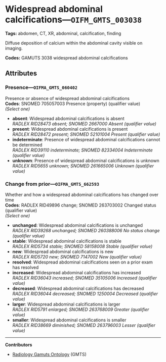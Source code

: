 # Widespread abdominal calcifications—`OIFM_GMTS_003038`

**Tags:** abdomen, CT, XR, abdominal, calcification, finding

Diffuse deposition of calcium within the abdominal cavity visible on imaging.

**Codes:** GAMUTS 3038 widespread abdominal calcifications

## Attributes

### Presence—`OIFMA_GMTS_060402`

Presence or absence of widespread abdominal calcifications  
**Codes**: SNOMED 705057003 Presence (property) (qualifier value)  
*(Select one)*

- **absent**: Widespread abdominal calcifications is absent  
_RADLEX RID28473 absent; SNOMED 2667000 Absent (qualifier value)_
- **present**: Widespread abdominal calcifications is present  
_RADLEX RID28472 present; SNOMED 52101004 Present (qualifier value)_
- **indeterminate**: Presence of widespread abdominal calcifications cannot be determined  
_RADLEX RID39110 indeterminate; SNOMED 82334004 Indeterminate (qualifier value)_
- **unknown**: Presence of widespread abdominal calcifications is unknown  
_RADLEX RID5655 unknown; SNOMED 261665006 Unknown (qualifier value)_

### Change from prior—`OIFMA_GMTS_662593`

Whether and how a widespread abdominal calcifications has changed over time  
**Codes**: RADLEX RID49896 change; SNOMED 263703002 Changed status (qualifier value)  
*(Select one)*

- **unchanged**: Widespread abdominal calcifications is unchanged  
_RADLEX RID39268 unchanged; SNOMED 260388006 No status change (qualifier value)_
- **stable**: Widespread abdominal calcifications is stable  
_RADLEX RID5734 stable; SNOMED 58158008 Stable (qualifier value)_
- **new**: Widespread abdominal calcifications is new  
_RADLEX RID5720 new; SNOMED 7147002 New (qualifier value)_
- **resolved**: Widespread abdominal calcifications seen on a prior exam has resolved  
- **increased**: Widespread abdominal calcifications has increased  
_RADLEX RID36043 increased; SNOMED 35105006 Increased (qualifier value)_
- **decreased**: Widespread abdominal calcifications has decreased  
_RADLEX RID36044 decreased; SNOMED 1250004 Decreased (qualifier value)_
- **larger**: Widespread abdominal calcifications is larger  
_RADLEX RID5791 enlarged; SNOMED 263768009 Greater (qualifier value)_
- **smaller**: Widespread abdominal calcifications is smaller  
_RADLEX RID38669 diminished; SNOMED 263796003 Lesser (qualifier value)_

---

**Contributors**

- [Radiology Gamuts Ontology](https://gamuts.net/) (GMTS)
